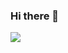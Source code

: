 ### Hi there 👋

<a href="https://www.instagram.com/k_km_01_/" target="_blank"><img src="https://img.shields.io/badge/Instagram-E4405F?style=flat&logo=appveyour&logoColor=FFFFFF"/></a>






<!--
**KMKang01/KMKang01** is a ✨ _special_ ✨ repository because its `README.md` (this file) appears on your GitHub profile.

Here are some ideas to get you started:

- 🔭 I’m currently working on ...
- 🌱 I’m currently learning ...
- 👯 I’m looking to collaborate on ...
- 🤔 I’m looking for help with ...
- 💬 Ask me about ...
- 📫 How to reach me: ...
- 😄 Pronouns: ...
- ⚡ Fun fact: ...
-->
